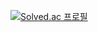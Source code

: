 [![Solved.ac 프로필](http://mazassumnida.wtf/api/v2/generate_badge?boj=biggrace681)](https://solved.ac/biggrace681)
